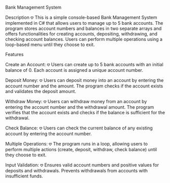 Bank Management System

Description
𖹭 This is a simple console-based Bank Management System implemented in C# that allows users to manage up to 5 bank accounts. 
The program stores account numbers and balances in two separate arrays and offers functionalities for creating accounts, depositing, withdrawing, and checking account balances. 
Users can perform multiple operations using a loop-based menu until they choose to exit.

Features

Create an Account:
𖹭 Users can create up to 5 bank accounts with an initial balance of 0.
Each account is assigned a unique account number.

Deposit Money:
𖹭 Users can deposit money into an account by entering the account number and the amount.
The program checks if the account exists and validates the deposit amount.

Withdraw Money:
𖹭 Users can withdraw money from an account by entering the account number and the withdrawal amount.
The program verifies that the account exists and checks if the balance is sufficient for the withdrawal.

Check Balance:
𖹭 Users can check the current balance of any existing account by entering the account number.

Multiple Operations:
𖹭 The program runs in a loop, allowing users to perform multiple actions (create, deposit, withdraw, check balance) until they choose to exit.

Input Validation:
𖹭 Ensures valid account numbers and positive values for deposits and withdrawals.
Prevents withdrawals from accounts with insufficient funds.

